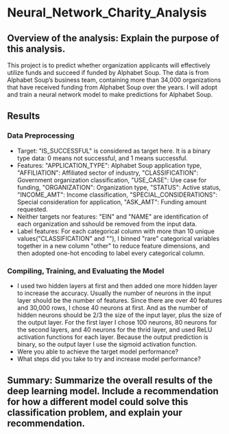 # Neural_Network_Charity_Analysis

## Overview of the analysis: Explain the purpose of this analysis.

This project is to predict whether organization applicants will effectively utilize funds and succeed if funded by Alphabet Soup. The data is from Alphabet Soup’s business team, containing more than 34,000 organizations that have received funding from Alphabet Soup over the years. I will adopt and train a neural network model to make predictions for Alphabet Soup.

## Results

### Data Preprocessing

- Target: "IS_SUCCESSFUL" is considered as target here. It is a binary type data: 0 means not successful, and 1 means successful.
- Features: "APPLICATION_TYPE": Alphabet Soup application type, "AFFILIATION": Affiliated sector of industry, "CLASSIFICATION": Government organization classification, "USE_CASE": Use case for funding, "ORGANIZATION": Organization type, "STATUS": Active status, "INCOME_AMT": Income classification, "SPECIAL_CONSIDERATIONS": Special consideration for application, "ASK_AMT": Funding amount requested.
- Neither targets nor features: "EIN" and "NAME" are identification of each organization and sshould be removed from the input data.
- Label features: For each categorical column with more than 10 unique values("CLASSIFICATION" and ""), I binned "rare" categorical variables together in a new column "other" to reduce feature dimensions, and then adopted one-hot encoding to label every categorical column.

### Compiling, Training, and Evaluating the Model

- I used two hidden layers at first and then added one more hidden layer to increase the accuracy. Usually the number of neurons in the input layer should be the number of features. Since there are over 40 features and 30,000 rows, I chose 40 neurons at first. And as the number of hidden neurons should be 2/3 the size of the input layer, plus the size of the output layer. For the first layer I chose 100 neurons, 80 neurons for the second layers, and 40 neurons for the thrid layer, and used ReLU activation functions for each layer. Because the output prediction is binary, so the output layer I use the sigmoid activation function. 
- Were you able to achieve the target model performance?
- What steps did you take to try and increase model performance?

## Summary: Summarize the overall results of the deep learning model. Include a recommendation for how a different model could solve this classification problem, and explain your recommendation.
